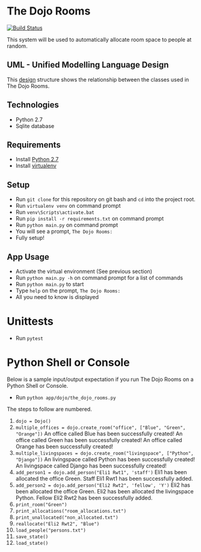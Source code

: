 # The Dojo Rooms

[![Build Status](https://travis-ci.org/Rwothoromo/The-Dojo-Rooms.svg?branch=master)](https://travis-ci.org/Rwothoromo/The-Dojo-Rooms)

This system will be used to automatically allocate room space to people at random.

## UML - Unified Modelling Language Design

This [design](/designs) structure shows the relationship between the classes used in The Dojo Rooms.

## Technologies

* Python 2.7
* Sqlite database

## Requirements

* Install [Python 2.7](https://www.python.org/downloads/)
* Install [virtualenv](http://docs.python-guide.org/en/latest/dev/virtualenvs/)

## Setup

* Run `git clone` for this repository on git bash and `cd` into the project root.
* Run `virtualenv venv` on command prompt
* Run `venv\Scripts\activate.bat`
* Run `pip install -r requirements.txt` on command prompt
* Run `python main.py` on command prompt
* You will see a prompt, `The Dojo Rooms:`
* Fully setup!

## App Usage

* Activate the virtual environment (See previous section)
* Run `python main.py -h` on command prompt for a list of commands
* Run `python main.py` to start
* Type `help` on the prompt, `The Dojo Rooms: `
* All you need to know is displayed


Unittests
=========
* Run `pytest`


Python Shell or Console
=======================
Below is a sample input/output expectation if you run The Dojo Rooms
on a Python Shell or Console.

* Run `python app/dojo/the_dojo_rooms.py`

The steps to follow are numbered.

1. `dojo = Dojo()`
2. `multiple_offices = dojo.create_room("office", ["Blue", "Green", "Orange"])`
An office called Blue has been successfully created!
An office called Green has been successfully created!
An office called Orange has been successfully created!
3. `multiple_livingspaces = dojo.create_room("livingspace", ["Python", "Django"])`
An livingspace called Python has been successfully created!
An livingspace called Django has been successfully created!
4. `add_person1 = dojo.add_person("Eli1 Rwt1", 'staff')`
Eli1 has been allocated the office Green.
Staff Eli1 Rwt1 has been successfully added.
5. `add_person2 = dojo.add_person("Eli2 Rwt2", 'fellow', 'Y')`
Eli2 has been allocated the office Green.
Eli2 has been allocated the livingspace Python.
Fellow Eli2 Rwt2 has been successfully added.
6. `print_room("Green")`
7. `print_allocations("room_allocations.txt")`
8. `print_unallocated("non_allocated.txt")`
9. `reallocate("Eli2 Rwt2", "Blue")`
10. `load_people("persons.txt")`
11. `save_state()`
12. `load_state()`
